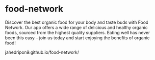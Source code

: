 # food-network
Discover the best organic food for your body and taste buds with Food Network. Our app offers a wide range of delicious and healthy organic foods, sourced from the highest quality suppliers. Eating well has never been this easy – join us today and start enjoying the benefits of organic food!

jahedripon9.github.io/food-network/

